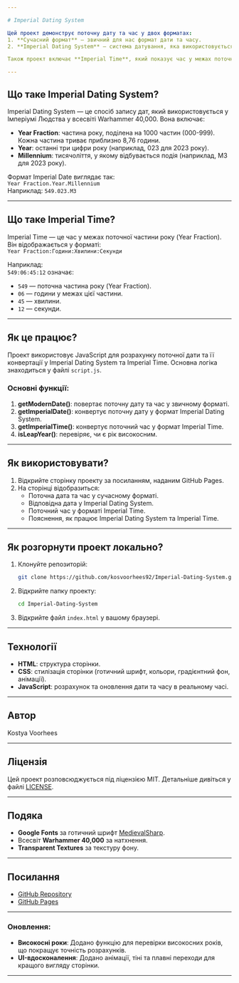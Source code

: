 ```yaml
---

# Imperial Dating System

Цей проект демонструє поточну дату та час у двох форматах:
1. **Сучасний формат** — звичний для нас формат дати та часу.
2. **Imperial Dating System** — система датування, яка використовується у всесвіті Warhammer 40,000.

Також проект включає **Imperial Time**, який показує час у межах поточної частини року (Year Fraction), поділеної на 1000 частин.

---
```


## Що таке Imperial Dating System?

Imperial Dating System — це спосіб запису дат, який використовується у Імперіумі Людства у всесвіті Warhammer 40,000. Вона включає:
- **Year Fraction**: частина року, поділена на 1000 частин (000-999). Кожна частина триває приблизно 8,76 години.
- **Year**: останні три цифри року (наприклад, 023 для 2023 року).
- **Millennium**: тисячоліття, у якому відбувається подія (наприклад, M3 для 2023 року).

Формат Imperial Date виглядає так:  
`Year Fraction.Year.Millennium`  
Наприклад: `549.023.M3`

---

## Що таке Imperial Time?

Imperial Time — це час у межах поточної частини року (Year Fraction). Він відображається у форматі:  
`Year Fraction:Години:Хвилини:Секунди`

Наприклад:  
`549:06:45:12` означає:
- `549` — поточна частина року (Year Fraction).
- `06` — години у межах цієї частини.
- `45` — хвилини.
- `12` — секунди.

---

## Як це працює?

Проект використовує JavaScript для розрахунку поточної дати та її конвертації у Imperial Dating System та Imperial Time. Основна логіка знаходиться у файлі `script.js`.

### Основні функції:
1. **getModernDate()**: повертає поточну дату та час у звичному форматі.
2. **getImperialDate()**: конвертує поточну дату у формат Imperial Dating System.
3. **getImperialTime()**: конвертує поточний час у формат Imperial Time.
4. **isLeapYear()**: перевіряє, чи є рік високосним.

---

## Як використовувати?

1. Відкрийте сторінку проекту за посиланням, наданим GitHub Pages.
2. На сторінці відобразиться:
   - Поточна дата та час у сучасному форматі.
   - Відповідна дата у Imperial Dating System.
   - Поточний час у форматі Imperial Time.
   - Пояснення, як працює Imperial Dating System та Imperial Time.

---

## Як розгорнути проект локально?

1. Клонуйте репозиторій:
   ```bash
   git clone https://github.com/kosvoorhees92/Imperial-Dating-System.git
   ```
2. Відкрийте папку проекту:
   ```bash
   cd Imperial-Dating-System
   ```
3. Відкрийте файл `index.html` у вашому браузері.

---

## Технології
- **HTML**: структура сторінки.
- **CSS**: стилізація сторінки (готичний шрифт, кольори, градієнтний фон, анімації).
- **JavaScript**: розрахунок та оновлення дати та часу в реальному часі.

---

## Автор
Kostya Voorhees

---

## Ліцензія
Цей проект розповсюджується під ліцензією MIT. Детальніше дивіться у файлі [LICENSE](LICENSE).

---

## Подяка
- **Google Fonts** за готичний шрифт [MedievalSharp](https://fonts.google.com/specimen/MedievalSharp).
- Всесвіт **Warhammer 40,000** за натхнення.
- **Transparent Textures** за текстуру фону.

---

## Посилання
- [GitHub Repository](https://github.com/kosvoorhees92/Imperial-Dating-System)
- [GitHub Pages](https://kosvoorhees92.github.io/Imperial-Dating-System)

---

### Оновлення:
- **Високосні роки**: Додано функцію для перевірки високосних років, що покращує точність розрахунків.
- **UI-вдосконалення**: Додано анімації, тіні та плавні переходи для кращого вигляду сторінки.

---
